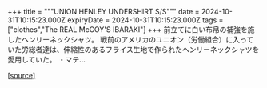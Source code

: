 +++
title = """UNION HENLEY UNDERSHIRT S/S"""
date = 2024-10-31T10:15:23.000Z
expiryDate = 2024-10-31T10:15:23.000Z
tags = ["clothes","The REAL McCOY'S IBARAKI"]
+++
前立てに白い布帛の補強を施したヘンリーネックシャツ。 戦前のアメリカのユニオン（労働組合）に入っていた労総者達は、伸縮性のあるフライス生地で作られたヘンリーネックシャツを愛用していた。 ・マテ...

[[source]](https://the-realmccoys.ocnk.net/product/1365)
